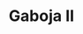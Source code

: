 ---
layout: place
title: "Gaboja II"
permalink: /virginia/centreville/gaboja-ii.html
stateAbbr: VA
stateName: Virginia
cityName: Centreville
place_id: ChIJ29QbjNVFtokRByJoLJnJcMo
photos:
  - name: >-
      places/ChIJ29QbjNVFtokRByJoLJnJcMo/photos/AeeoHcILBu74R48wSFU46JZtQAVJ7uu4x6Qc911OeP03RCBBj0Z7wv15mHt902NlUwDU6d5DZoWv1qEzlpRPK4yJpFbQGmHLETFVFF0DIbapc0EVZY53v4SBJqnsHB-D49iVpc9A-eBbWqdCh0eQ63Kq1LCcqlBotIdxD-rUsHheMvHxYHali1NklrHUhF_oyxAbVAo8-__eSlJjH_rkW1HUSs-vkho851G4YEFTVPqPa34uASr8rI_HxeD6VcvjUtzQd-4B7AqSdl8Eme0doOPf1G_YSVJm2HAXSkI4osTkDWmCyg
    widthPx: 2016
    heightPx: 1512
    authorAttributions:
      - displayName: Gaboja II
        uri: https://maps.google.com/maps/contrib/102109907204201836860
        photoUri: >-
          https://lh3.googleusercontent.com/a-/ALV-UjVL2nd_SMV8NIvzEo2TKP-yW_kjp5Ty2NS8mTsHNIb85q5sWRo=s100-p-k-no-mo
    flagContentUri: >-
      https://www.google.com/local/imagery/report/?cb_client=maps_api_places.places_api&image_key=!1e10!2sAF1QipOrgbhJPqWoh6vg-0mstKb57Rdtq01Osjl_v6gR&hl=en-US
    googleMapsUri: >-
      https://www.google.com/maps/place//data=!3m4!1e2!3m2!1sAF1QipOrgbhJPqWoh6vg-0mstKb57Rdtq01Osjl_v6gR!2e10!4m2!3m1!1s0x89b645d58c1bd4db:0xca70c9992c682207
  - name: >-
      places/ChIJ29QbjNVFtokRByJoLJnJcMo/photos/AeeoHcKziUqRwRN2hLWlIcLH834xfPkKBh_t_w6GfK2j7str2_tysrBL01lGDKci360RepM9VfWSbpauNi4bvrQwNCZ2ey1W-VrNjzbEtW8ntMn6TCGQ2fwyG6gPO3ztZws4_KkDGrDf0LzP2XwAoDpX5QduBHcCoudMci5r8qtRVPi02sF4gVQLyBiqDLI823aznvctK8N0NPpPvik8A1LtjIMiNdy7LTo2GcVdfljLywJrc53qFn6epDbk3ncigbUKHp1QqHRnrjtX3Fu2_U4-wrommVL4FFw7n9T6URtXcxTZTQ
    widthPx: 3024
    heightPx: 4032
    authorAttributions:
      - displayName: Gaboja II
        uri: https://maps.google.com/maps/contrib/102109907204201836860
        photoUri: >-
          https://lh3.googleusercontent.com/a-/ALV-UjVL2nd_SMV8NIvzEo2TKP-yW_kjp5Ty2NS8mTsHNIb85q5sWRo=s100-p-k-no-mo
    flagContentUri: >-
      https://www.google.com/local/imagery/report/?cb_client=maps_api_places.places_api&image_key=!1e10!2sAF1QipMMoq_bp3LIgwatpLN-CUJhTHpqQOl_NKF_uUMU&hl=en-US
    googleMapsUri: >-
      https://www.google.com/maps/place//data=!3m4!1e2!3m2!1sAF1QipMMoq_bp3LIgwatpLN-CUJhTHpqQOl_NKF_uUMU!2e10!4m2!3m1!1s0x89b645d58c1bd4db:0xca70c9992c682207
  - name: >-
      places/ChIJ29QbjNVFtokRByJoLJnJcMo/photos/AeeoHcIxIJqpc_qOCqktjqbnWUrzVPISWHotr9O-aqk7Hys0UhoFtuwj1XMW3hpdIJOANhNcqGc5oZDb8uzFySS_rltfbSsagGhX24WK856arTx2lvpeS6g5lMlK870PjpvWUtBxs48MM9sxJi3ZpklLNgd0tscB09VAGIqIW-5cgfLok2vrfBt7E4BC-0AAFfP5vuIpsXdRNQklxlpL5cWAryVpB2KIKRszmnmWc0ukbpqQQRqK-w5MuT2n8pcpXQDAWSlsYFGAwjWZrFuc7LrJPRQghZnx02XZ-Azuc3qhgcQ12X546K3QoVvWBRXHtRipZualk4yoF_nVUt2AWGT8ztgIkIO7bdnfS0LKvmDuOa6A2SsbRoaFRTOpMOdxquZ6rkEpdawS0binnTSJhjDLKF4gnRiidndertCiF8XaiWD5kQ
    widthPx: 3000
    heightPx: 4000
    authorAttributions:
      - displayName: Carol
        uri: https://maps.google.com/maps/contrib/103616990470464196273
        photoUri: >-
          https://lh3.googleusercontent.com/a/ACg8ocKlC1pfapCuQmxPxMFzvPVx_61ZivCsFccH9qGP42Fevi_IaJdt=s100-p-k-no-mo
    flagContentUri: >-
      https://www.google.com/local/imagery/report/?cb_client=maps_api_places.places_api&image_key=!1e10!2sCIHM0ogKEICAgIDz68PiTw&hl=en-US
    googleMapsUri: >-
      https://www.google.com/maps/place//data=!3m4!1e2!3m2!1sCIHM0ogKEICAgIDz68PiTw!2e10!4m2!3m1!1s0x89b645d58c1bd4db:0xca70c9992c682207
  - name: >-
      places/ChIJ29QbjNVFtokRByJoLJnJcMo/photos/AeeoHcKFs7_7cbU3rD424nRktmwEsPyR_-vUzhf0hUcH6GgGA_OfuhHlFGQeCIQ0obO8cRp7eah9Tzt_Rl4fsUcJo8vZHNcaF0HsvBULLakzQNxjs6WRxby6AgFHO18TAOcXojmcGFbDQvjdsmj0IJfOOsZj_Qj0kPGQf5djptVyDp_XZnOgiSjq1oFFvNcs6g1Wl6EF3td7O2V-3L_RT6JnVv3oyzTNYN7NHdg9y0EqujZJzpMcrHyXQhX8rPhSCAIr5n0z1b1bOMLoTUEeu0Np_PY6uyllG964g3vhB0_ZfB6o8g
    widthPx: 3600
    heightPx: 2400
    authorAttributions:
      - displayName: Gaboja II
        uri: https://maps.google.com/maps/contrib/102109907204201836860
        photoUri: >-
          https://lh3.googleusercontent.com/a-/ALV-UjVL2nd_SMV8NIvzEo2TKP-yW_kjp5Ty2NS8mTsHNIb85q5sWRo=s100-p-k-no-mo
    flagContentUri: >-
      https://www.google.com/local/imagery/report/?cb_client=maps_api_places.places_api&image_key=!1e10!2sAF1QipP0EnfJ6mh9SpcseDBYZjKo-SeCzPUAo966VGP1&hl=en-US
    googleMapsUri: >-
      https://www.google.com/maps/place//data=!3m4!1e2!3m2!1sAF1QipP0EnfJ6mh9SpcseDBYZjKo-SeCzPUAo966VGP1!2e10!4m2!3m1!1s0x89b645d58c1bd4db:0xca70c9992c682207
  - name: >-
      places/ChIJ29QbjNVFtokRByJoLJnJcMo/photos/AeeoHcKpPYiGNTnvZU7h_LLDZOt5hsdaHlT_sndrsRo32PuJZ-5aRuw_37WRidgUPJsdHpI81FMHzkQS-hROAMHbJUxTATLIkCGoquql94BHs8lWx0RSk3mUNB5SpOjG-aE_mOpd5rKrSVCo5AViOnOtgtl2fZYvMcc_o-uXTle_UftBM1I54YTNWVCQyOmhF-pAEwQ1uCeBDE_lBhxI4G_5mv5xV6K_1sksfUHF5yvoN5Oe_UfWeU3M1ndncdArqHUUXkBv_HbFzXCG1ppzEvflxo1HEEaLU_y5tOtd0gTNU7CWs3HveNg9dFCkSvfqrVSeJPyeDFcRjg2LZYonC-BPhDhG1JQhTjEspfhGTbNRiKO6BYk0HjYIXNBqWeoaiEuXrmOA_y_nBQnqfyOSGomkR6mQrWbNgp-WR7ekf-C-8z5dtx8
    widthPx: 4032
    heightPx: 3024
    authorAttributions:
      - displayName: Jordan Laramie
        uri: https://maps.google.com/maps/contrib/109386014683305783648
        photoUri: >-
          https://lh3.googleusercontent.com/a-/ALV-UjVk2V-1yNzHJzNCH3WtOkiwDZOxmr4r0d2aXHO8kK9qk8c91vS8=s100-p-k-no-mo
    flagContentUri: >-
      https://www.google.com/local/imagery/report/?cb_client=maps_api_places.places_api&image_key=!1e10!2sCIHM0ogKEICAgIDJoIz3vQE&hl=en-US
    googleMapsUri: >-
      https://www.google.com/maps/place//data=!3m4!1e2!3m2!1sCIHM0ogKEICAgIDJoIz3vQE!2e10!4m2!3m1!1s0x89b645d58c1bd4db:0xca70c9992c682207
  - name: >-
      places/ChIJ29QbjNVFtokRByJoLJnJcMo/photos/AeeoHcLmX5Wo-Lkf8k-XtEgfPbsSMnMe_L_BITO0mXX8XQvvxD7Ddv3WcgdTHYJgP72gvkyzBCLURQimCHYjTi3Hhl2DdWcqfIRsMoubcenzh2FttgjKheTdATMO18BTnzRnNZ-OTSEn5KBYYm69Je9FZR96VpSyeJF7U41QSIjGnbw0Jx3fl_sJBl1aSRwGgLOZcZmYuZOHSWycufY6XUvFnesCoWr-sK9yf74nlsTQ-OO967Rs53Vzi3fViqeA1Qqe7V_vyxTTHFACG8KI7xsrNB3owjRk_pmLHI-shiftIkynd1UqoT6db9q_xKNZJRyFqNGOe_voOwLpGgQBtUIe15Vrd8KabRDeGK3HCC-qt7rclRUQSBZdLBxcpjn28ces2IvFXAWc2-BT_UUi1PJyFM27Lc25_EFzoQlqcDU5csKMqQ
    widthPx: 4000
    heightPx: 3000
    authorAttributions:
      - displayName: Carol
        uri: https://maps.google.com/maps/contrib/103616990470464196273
        photoUri: >-
          https://lh3.googleusercontent.com/a/ACg8ocKlC1pfapCuQmxPxMFzvPVx_61ZivCsFccH9qGP42Fevi_IaJdt=s100-p-k-no-mo
    flagContentUri: >-
      https://www.google.com/local/imagery/report/?cb_client=maps_api_places.places_api&image_key=!1e10!2sCIHM0ogKEICAgIDzm_LzOg&hl=en-US
    googleMapsUri: >-
      https://www.google.com/maps/place//data=!3m4!1e2!3m2!1sCIHM0ogKEICAgIDzm_LzOg!2e10!4m2!3m1!1s0x89b645d58c1bd4db:0xca70c9992c682207
  - name: >-
      places/ChIJ29QbjNVFtokRByJoLJnJcMo/photos/AeeoHcI7qM8oof3n9PN5PPBUXsLdwQACSNVEE5CC5tNS-fhMbJVN4EgHnbyKEyjxrlsmDNG2Cog9rAhMUd4EnGMaDDDwnAArfQGiIEuMAtjkdJLyAxkxHp8kSyOTceVp_k5W-V9kubFzVgmbG8jog931Hj16peNWTocCd3uFEI0QTZ1Ef_nllve4g5Y6E2W3_MDctinYgR081757Towk7XnxUwQSXSfFNK6UjOAEl3lIy3d1uXilGGIPdF28aZEMTMoYalxW9N98NHs_U-slOHzMi-R8SLvTVrcJ8fmxk_BWs-QE35P0Nu112221lOGvCFHIycxkIQb66DueqNoUuAU_XGTYEqV-tnQCxYsh57qKhu2lLuQOdZGqZCaVsdY-yQIoiw7Pv2ZTIFeHCE--Mw6jERtG4CMWrrgWJZcH1JHVB7g
    widthPx: 4000
    heightPx: 3000
    authorAttributions:
      - displayName: Carol
        uri: https://maps.google.com/maps/contrib/103616990470464196273
        photoUri: >-
          https://lh3.googleusercontent.com/a/ACg8ocKlC1pfapCuQmxPxMFzvPVx_61ZivCsFccH9qGP42Fevi_IaJdt=s100-p-k-no-mo
    flagContentUri: >-
      https://www.google.com/local/imagery/report/?cb_client=maps_api_places.places_api&image_key=!1e10!2sCIHM0ogKEICAgIDz68OhEQ&hl=en-US
    googleMapsUri: >-
      https://www.google.com/maps/place//data=!3m4!1e2!3m2!1sCIHM0ogKEICAgIDz68OhEQ!2e10!4m2!3m1!1s0x89b645d58c1bd4db:0xca70c9992c682207
  - name: >-
      places/ChIJ29QbjNVFtokRByJoLJnJcMo/photos/AeeoHcJX_7RwfxviSc3V9szDAHiB5FfeU0NI_B0UNfjnI9JF0f0XtjHkSAYHvhvJDmviNWKe3v7tMnPxImuLJoRiEcQagbcWotqnxg39KIwxA9Pk1zDmsmatV9nWb9ZCdXCRlUkKxCOqlc36ziVFW9QgpFys0_t4RMg9LIyvsp0_rdwztmCo7ZEH0f62iQz6ETXVwmfWXFUV3C_h0EilkRwMslFSvzzd9JOVveDXetDQ1fSzhtrirbA1TQo1ov41oWqx_1Endzq2rpaoqSqsCFTfcPcJQrloW0TbtWNYg96tw9_qdHIyShZq28Azx2EthWL4FRnkQ856Rob6_C8GCraoJd_rl6Qc1yuvTqeRRNRz-L3wH9snKeq3WvYZwYkBSgj5aFukoeTjI0PeQv7SNUKbB-ocXQN7tcugT7-hZn8DhX8_1g
    widthPx: 4000
    heightPx: 3000
    authorAttributions:
      - displayName: Carol
        uri: https://maps.google.com/maps/contrib/103616990470464196273
        photoUri: >-
          https://lh3.googleusercontent.com/a/ACg8ocKlC1pfapCuQmxPxMFzvPVx_61ZivCsFccH9qGP42Fevi_IaJdt=s100-p-k-no-mo
    flagContentUri: >-
      https://www.google.com/local/imagery/report/?cb_client=maps_api_places.places_api&image_key=!1e10!2sCIHM0ogKEICAgIDzm_K1DQ&hl=en-US
    googleMapsUri: >-
      https://www.google.com/maps/place//data=!3m4!1e2!3m2!1sCIHM0ogKEICAgIDzm_K1DQ!2e10!4m2!3m1!1s0x89b645d58c1bd4db:0xca70c9992c682207
  - name: >-
      places/ChIJ29QbjNVFtokRByJoLJnJcMo/photos/AeeoHcIuohfBEa9ep6fUMhiCGXl-zHgCIl8bJdh9wNCtWzN9EIU4EbS5xeL_D31N4hjOzaKqMShfRy5k6PdeE0aGoZd54hUvBwRavVJsFw4z2QAOZ8uySnZ1WudKx4pqxdqJz_vOC8Q0xYskABPT22TxkK9GqaC1N9CkyZ4HKLw3ekpQmcL2l0QcG94uCN_GSC0bHh9CyhLhueqFSwV-fChXqxXQ6LT9bZya2mM_Fd4Vuz4fIIG5dQFnUS8yMe0qqnByQMop3yHUzuO2CV3YjvKH1o0ygGF7_B37wN0tXY1C53rrKvE_HR-Pzd6oWNcO6sxUhLS7rX6JoLsGtctM4XiyYKUuEn7Ks6BOkg7yZBsmdDh2clyauZ-XoIss_DkqArqAtQ9FW0OpO8pD62o4MCCxcKSFtOwcQEZPOXaMq6ZjIxlp5w
    widthPx: 1179
    heightPx: 676
    authorAttributions:
      - displayName: Novi Beerens
        uri: https://maps.google.com/maps/contrib/105992370336325858715
        photoUri: >-
          https://lh3.googleusercontent.com/a-/ALV-UjWyqoqDMRr5N3j11yjyut6vvQwj4ZXbKQaico8IuYLaGZ50_yus=s100-p-k-no-mo
    flagContentUri: >-
      https://www.google.com/local/imagery/report/?cb_client=maps_api_places.places_api&image_key=!1e10!2sCIHM0ogKEICAgICL55vKJg&hl=en-US
    googleMapsUri: >-
      https://www.google.com/maps/place//data=!3m4!1e2!3m2!1sCIHM0ogKEICAgICL55vKJg!2e10!4m2!3m1!1s0x89b645d58c1bd4db:0xca70c9992c682207
  - name: >-
      places/ChIJ29QbjNVFtokRByJoLJnJcMo/photos/AeeoHcJP5K7gOOXzeKt5bOHz0TDEhVLIQQhcTQOujC4xmv1PjkiUjlvI_cHjMYvuivpQdAmejpfbyA01ghJW-h7I286v3NbVf_gEC1m98f-_Vs_9xGGPdtS3R4aXKjxpxCZ_nvW3zq47sl19tNSOQWW_14QlMnB4mm_1idM3ot9S6M27rq-z6UQqbaxHswAA7KOK7sctKpXqQon8IhL38ND6LjBzbKBeS9zELemHxyB1pBeTr78IBs_aaw1Fcbi0eFUchb2AdA9Jj3yFJx8Cs1dtpq0P94CuUz0b4tqyM-DQM2rdteMRRFsb0_yN8UOyTGisvs7LBIFsutHOQaP_yHqBcQzTfgGKNH0FwLh6MV-K7Dp0MNhal06Ot2POy5qkwGJXqN4Q8hcaRDB35C0xrod6NmW0Xw5aJwu6u5Thdlg7xiqN5A
    widthPx: 3000
    heightPx: 4000
    authorAttributions:
      - displayName: Carol
        uri: https://maps.google.com/maps/contrib/103616990470464196273
        photoUri: >-
          https://lh3.googleusercontent.com/a/ACg8ocKlC1pfapCuQmxPxMFzvPVx_61ZivCsFccH9qGP42Fevi_IaJdt=s100-p-k-no-mo
    flagContentUri: >-
      https://www.google.com/local/imagery/report/?cb_client=maps_api_places.places_api&image_key=!1e10!2sCIHM0ogKEICAgIDz68PuFg&hl=en-US
    googleMapsUri: >-
      https://www.google.com/maps/place//data=!3m4!1e2!3m2!1sCIHM0ogKEICAgIDz68PuFg!2e10!4m2!3m1!1s0x89b645d58c1bd4db:0xca70c9992c682207
address: 14245H Centreville Square, Centreville, VA 20121, USA
street: 14245H Centreville Square
city: Centreville
state: VA
zip: '20121'
country: USA
neighborhood: null
latitude: '38.837461'
longitude: '-77.438690'
accessibility_options:
  wheelchairAccessibleParking: true
  wheelchairAccessibleEntrance: true
  wheelchairAccessibleRestroom: true
  wheelchairAccessibleSeating: true
business_status: CLOSED_PERMANENTLY
name: Gaboja II
google_maps_links:
  directionsUri: >-
    https://www.google.com/maps/dir//''/data=!4m7!4m6!1m1!4e2!1m2!1m1!1s0x89b645d58c1bd4db:0xca70c9992c682207!3e0
  placeUri: https://maps.google.com/?cid=14587380852765237767
  writeAReviewUri: >-
    https://www.google.com/maps/place//data=!4m3!3m2!1s0x89b645d58c1bd4db:0xca70c9992c682207!12e1
  reviewsUri: >-
    https://www.google.com/maps/place//data=!4m4!3m3!1s0x89b645d58c1bd4db:0xca70c9992c682207!9m1!1b1
  photosUri: >-
    https://www.google.com/maps/place//data=!4m3!3m2!1s0x89b645d58c1bd4db:0xca70c9992c682207!10e5
primary_type: Sushi Restaurant
opening_hours:
  regular: null
  current: null
secondary_opening_hours:
  regular:
    weekdayDescriptions: null
    type: null
  current:
    weekdayDescriptions: null
    type: null
phone: (703) 543-2287
price_level: null
price_range: null
rating: '3.5'
rating_count: 154
website: https://www.centrevillegaboja.com/
description: null
reviews:
  - name: >-
      places/ChIJ29QbjNVFtokRByJoLJnJcMo/reviews/ChdDSUhNMG9nS0VJQ0FnSUNMNTV2S2hnRRAB
    relativePublishTimeDescription: 9 months ago
    rating: 5
    text:
      text: >-
        Went for early dinner. The place was still empty. I wasn’t sure if they
        were open because the light on their signage was turned off. I came in
        from the back door (i guess the restaurant has 2 doors). I sat down at
        the booth. I had eel on rice. It was delicious, price matches the
        portion. The service also great. Definitely will be back to try their
        sashimi.
      languageCode: en
    originalText:
      text: >-
        Went for early dinner. The place was still empty. I wasn’t sure if they
        were open because the light on their signage was turned off. I came in
        from the back door (i guess the restaurant has 2 doors). I sat down at
        the booth. I had eel on rice. It was delicious, price matches the
        portion. The service also great. Definitely will be back to try their
        sashimi.
      languageCode: en
    authorAttribution:
      displayName: Novi Beerens
      uri: https://www.google.com/maps/contrib/105992370336325858715/reviews
      photoUri: >-
        https://lh3.googleusercontent.com/a-/ALV-UjWyqoqDMRr5N3j11yjyut6vvQwj4ZXbKQaico8IuYLaGZ50_yus=s128-c0x00000000-cc-rp-mo-ba5
    publishTime: '2024-06-23T19:02:05.465546Z'
    flagContentUri: >-
      https://www.google.com/local/review/rap/report?postId=ChdDSUhNMG9nS0VJQ0FnSUNMNTV2S2hnRRAB&d=17924085&t=1
    googleMapsUri: >-
      https://www.google.com/maps/reviews/data=!4m6!14m5!1m4!2m3!1sChdDSUhNMG9nS0VJQ0FnSUNMNTV2S2hnRRAB!2m1!1s0x89b645d58c1bd4db:0xca70c9992c682207
  - name: >-
      places/ChIJ29QbjNVFtokRByJoLJnJcMo/reviews/ChdDSUhNMG9nS0VJQ0FnSURGcDZYNHRnRRAB
    relativePublishTimeDescription: a year ago
    rating: 4
    text:
      text: >-
        Sushi was fantastic. We ordered Shrimp Tempura Crunch rolls and the
        Goboja roll. Best we have had in a long time. Staff was very friendly.
        Only went down a star because of feeling very rushed. We will be going
        back.
      languageCode: en
    originalText:
      text: >-
        Sushi was fantastic. We ordered Shrimp Tempura Crunch rolls and the
        Goboja roll. Best we have had in a long time. Staff was very friendly.
        Only went down a star because of feeling very rushed. We will be going
        back.
      languageCode: en
    authorAttribution:
      displayName: Jale Allen
      uri: https://www.google.com/maps/contrib/100258265954385702813/reviews
      photoUri: >-
        https://lh3.googleusercontent.com/a-/ALV-UjWgPzYxT5Ees2CznLqAKhn1ZhPjjGNzT1ZV9dDPcZllLIRjkB0=s128-c0x00000000-cc-rp-mo
    publishTime: '2023-11-10T23:41:04.459445Z'
    flagContentUri: >-
      https://www.google.com/local/review/rap/report?postId=ChdDSUhNMG9nS0VJQ0FnSURGcDZYNHRnRRAB&d=17924085&t=1
    googleMapsUri: >-
      https://www.google.com/maps/reviews/data=!4m6!14m5!1m4!2m3!1sChdDSUhNMG9nS0VJQ0FnSURGcDZYNHRnRRAB!2m1!1s0x89b645d58c1bd4db:0xca70c9992c682207
  - name: >-
      places/ChIJ29QbjNVFtokRByJoLJnJcMo/reviews/ChdDSUhNMG9nS0VJQ0FnSUMyaHRXRWx3RRAB
    relativePublishTimeDescription: 2 years ago
    rating: 4
    text:
      text: >-
        I got the Gabjoa Special, the small size sliced raw fish combo and
        seafood. The food was definitely good enough for 3 people! There was SO
        much side dishes and the plates kept coming so make sure to clear those
        plates or there won’t be space haha! It was a nice experience and the
        fish stew at the end was VERY GOOD so make sure you leave some space for
        that. I was hoping to get the sushi, and not the sashimi Gaboja combo
        but they were out of sushi rice by around 7pm when I walked in. I’m not
        sure if this was a rare occurrence but I would check in to see if they
        have sushi rice available if you’re interested! I would come back here
        just for that stew at the end of the sashimi special, maybe Daegu tang.
      languageCode: en
    originalText:
      text: >-
        I got the Gabjoa Special, the small size sliced raw fish combo and
        seafood. The food was definitely good enough for 3 people! There was SO
        much side dishes and the plates kept coming so make sure to clear those
        plates or there won’t be space haha! It was a nice experience and the
        fish stew at the end was VERY GOOD so make sure you leave some space for
        that. I was hoping to get the sushi, and not the sashimi Gaboja combo
        but they were out of sushi rice by around 7pm when I walked in. I’m not
        sure if this was a rare occurrence but I would check in to see if they
        have sushi rice available if you’re interested! I would come back here
        just for that stew at the end of the sashimi special, maybe Daegu tang.
      languageCode: en
    authorAttribution:
      displayName: Christina
      uri: https://www.google.com/maps/contrib/102575789228821772316/reviews
      photoUri: >-
        https://lh3.googleusercontent.com/a-/ALV-UjVrfTpOjxloVv-MIMCaGDM-Jzd6gOJrWR_4toGcCuTWKtXeyPehVg=s128-c0x00000000-cc-rp-mo-ba4
    publishTime: '2022-04-19T06:39:38.116182Z'
    flagContentUri: >-
      https://www.google.com/local/review/rap/report?postId=ChdDSUhNMG9nS0VJQ0FnSUMyaHRXRWx3RRAB&d=17924085&t=1
    googleMapsUri: >-
      https://www.google.com/maps/reviews/data=!4m6!14m5!1m4!2m3!1sChdDSUhNMG9nS0VJQ0FnSUMyaHRXRWx3RRAB!2m1!1s0x89b645d58c1bd4db:0xca70c9992c682207
  - name: >-
      places/ChIJ29QbjNVFtokRByJoLJnJcMo/reviews/ChdDSUhNMG9nS0VJQ0FnSUNxbWNLS2pRRRAB
    relativePublishTimeDescription: 3 years ago
    rating: 1
    text:
      text: >-
        Update: I tried to order to go and they refused my order… they seems to
        like only people dine in with large orders…i see more bad reviews now..,
        not sure if this place will last long. All the excitement just went down
        hill for me about this place.


        I was glad Gaboja is finally opened in Cville. There are not good
        Japanese restaurants in Cville so this was exciting news. They seem to
        be very busy because it’s grand opening time. The side dishes were ok.
        The price is little too high I think. For two people portion, it was
        $137 i think. I feel like i can get more sashimi with that price.
        Service was half and half. I think Ms. Song?! I don’t remember her name
        exactly but i think she’s very friendly and had a good service.  One
        lady server with short hair with kind of bluish black hair wasn’t that
        friendly. The soup was little too salty but was good. Maybe they can
        make it less salty next time.
      languageCode: en
    originalText:
      text: >-
        Update: I tried to order to go and they refused my order… they seems to
        like only people dine in with large orders…i see more bad reviews now..,
        not sure if this place will last long. All the excitement just went down
        hill for me about this place.


        I was glad Gaboja is finally opened in Cville. There are not good
        Japanese restaurants in Cville so this was exciting news. They seem to
        be very busy because it’s grand opening time. The side dishes were ok.
        The price is little too high I think. For two people portion, it was
        $137 i think. I feel like i can get more sashimi with that price.
        Service was half and half. I think Ms. Song?! I don’t remember her name
        exactly but i think she’s very friendly and had a good service.  One
        lady server with short hair with kind of bluish black hair wasn’t that
        friendly. The soup was little too salty but was good. Maybe they can
        make it less salty next time.
      languageCode: en
    authorAttribution:
      displayName: Jen
      uri: https://www.google.com/maps/contrib/107977712384986267049/reviews
      photoUri: >-
        https://lh3.googleusercontent.com/a/ACg8ocLlLn6ytsdEXtmUKI0euOTGazkEVWTK-HqZM1AQqgzWSio93gfJ=s128-c0x00000000-cc-rp-mo-ba5
    publishTime: '2021-07-16T02:37:20.708644Z'
    flagContentUri: >-
      https://www.google.com/local/review/rap/report?postId=ChdDSUhNMG9nS0VJQ0FnSUNxbWNLS2pRRRAB&d=17924085&t=1
    googleMapsUri: >-
      https://www.google.com/maps/reviews/data=!4m6!14m5!1m4!2m3!1sChdDSUhNMG9nS0VJQ0FnSUNxbWNLS2pRRRAB!2m1!1s0x89b645d58c1bd4db:0xca70c9992c682207
  - name: >-
      places/ChIJ29QbjNVFtokRByJoLJnJcMo/reviews/ChdDSUhNMG9nS0VJQ0FnSURta3NuLXh3RRAB
    relativePublishTimeDescription: 3 years ago
    rating: 5
    text:
      text: >-
        The variety and amount of side dishes alone make the meal worth it! And
        the fresh sashimi is amazing. Close it out with a bowl of steamy; spicy,
        fish soup and accompany it with a cold bottle of soju. The service is
        attentive, friendly and fast. My favorite place!
      languageCode: en
    originalText:
      text: >-
        The variety and amount of side dishes alone make the meal worth it! And
        the fresh sashimi is amazing. Close it out with a bowl of steamy; spicy,
        fish soup and accompany it with a cold bottle of soju. The service is
        attentive, friendly and fast. My favorite place!
      languageCode: en
    authorAttribution:
      displayName: Luis Ibañez
      uri: https://www.google.com/maps/contrib/117815031440705270609/reviews
      photoUri: >-
        https://lh3.googleusercontent.com/a-/ALV-UjWOhQhmqyHZmY7_L4BhPOadjHvk95HEki_Sbo2NoNj48Ccjg76J=s128-c0x00000000-cc-rp-mo-ba4
    publishTime: '2022-01-23T18:33:51.403336Z'
    flagContentUri: >-
      https://www.google.com/local/review/rap/report?postId=ChdDSUhNMG9nS0VJQ0FnSURta3NuLXh3RRAB&d=17924085&t=1
    googleMapsUri: >-
      https://www.google.com/maps/reviews/data=!4m6!14m5!1m4!2m3!1sChdDSUhNMG9nS0VJQ0FnSURta3NuLXh3RRAB!2m1!1s0x89b645d58c1bd4db:0xca70c9992c682207
parking_options:
  freeParkingLot: true
  freeStreetParking: true
payment_options:
  acceptsCreditCards: true
  acceptsDebitCards: true
  acceptsCashOnly: false
  acceptsNfc: true
allow_dogs: null
curbside_pickup: true
delivery: false
dine_in: true
good_for_children: null
good_for_groups: true
good_for_sports: false
live_music: false
menu_for_children: null
outdoor_seating: false
reservable: true
restroom: true
serves_beer: true
serves_breakfast: null
serves_brunch: null
serves_cocktails: null
serves_coffee: null
serves_dinner: true
serves_dessert: true
serves_lunch: true
serves_vegetarian_food: null
serves_wine: true
takeout: true

---